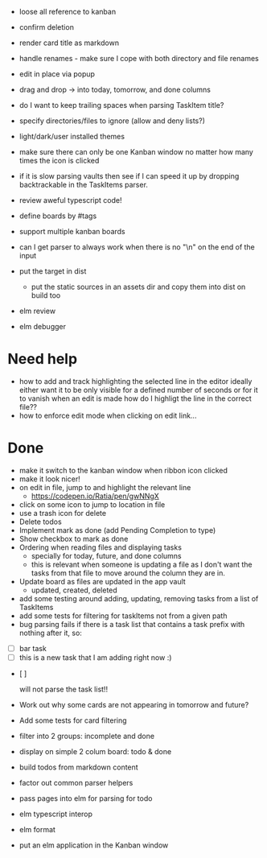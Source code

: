 - loose all reference to kanban
- confirm deletion
- render card title as markdown
- handle renames - make sure I cope with both directory and file renames
- edit in place via popup
- drag and drop -> into today, tomorrow, and done columns
- do I want to keep trailing spaces when parsing TaskItem title?
- specify directories/files to ignore (allow and deny lists?)
- light/dark/user installed themes
- make sure there can only be one Kanban window no matter how many times the icon is clicked
- if it is slow parsing vaults then see if I can speed it up by
  dropping backtrackable in the TaskItems parser.
- review aweful typescript code!

- define boards by #tags
- support multiple kanban boards

- can I get parser to always work when there is no "\n" on the end of the input
- put the target in dist
  - put the static sources in an assets dir and copy them into dist on build too
- elm review
- elm debugger

# Need help
- how to add and track highlighting the selected line in the editor
  ideally either want it to be only visible for a defined number of seconds
  or for it to vanish when an edit is made
  how do I highligt the line in the correct file??
- how to enforce edit mode when clicking on edit link...

# Done

- make it switch to the kanban window when ribbon icon clicked
- make it look nicer!
- on edit in file, jump to and highlight the relevant line
  - https://codepen.io/Ratia/pen/gwNNgX
- click on some icon to jump to location in file
- use a trash icon for delete
- Delete todos
- Implement mark as done (add Pending Completion to type)
- Show checkbox to mark as done
- Ordering when reading files and displaying tasks
  - specially for today, future, and done columns
  - this is relevant when someone is updating a file as I don't want the tasks from that file
    to move around the column they are in.
- Update board as files are updated in the app vault
  - updated, created, deleted
- add some testing around adding, updating, removing tasks from a list of TaskItems
- add some tests for filtering for taskItems not from a given path
- bug
  parsing fails if there is a task list that contains a task prefix with nothing after it, so:

- [ ] bar task
- [ ] this is a new task that I am adding right now :)
- [ ]<only a single space here>

  will not parse the task list!!
- Work out why some cards are not appearing in tomorrow and future?
- Add some tests for card filtering
- filter into 2 groups: incomplete and done
- display on simple 2 colum board: todo & done
- build todos from markdown content
- factor out common parser helpers
- pass pages into elm for parsing for todo
- elm typescript interop
- elm format
- put an elm application in the Kanban window
